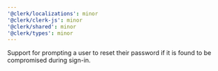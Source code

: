 ```yaml
---
'@clerk/localizations': minor
'@clerk/clerk-js': minor
'@clerk/shared': minor
'@clerk/types': minor
---
```


Support for prompting a user to reset their password if it is found to be compromised during sign-in.

